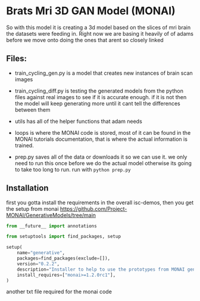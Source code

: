 # Brats Mri 3D GAN Model (MONAI)

So with this model it is creating a 3d model based on the slices of mri brain the datasets were feeding in. Right now we are basing it heavily of of adams before we move onto doing the ones that arent so closely linked

## Files:
- train_cycling_gen.py is a model that creates new instances of brain scan images

- train_cycling_diff.py is testing the generated models from the python files against real images to see if it is accurate enough. if it is not then the model will keep generating more until it cant tell the differences between them

- utils has all of the helper functions that adam needs

- loops is where the MONAI code is stored, most of it can be found in the MONAI tutorials documentation, that is where the actual information is trained.

- prep.py saves all of the data or downloads it so we can use it. we only need to run this once before we do the actual model otherwise its going to take too long to run. run with `python prep.py`

## Installation

first you gotta install the requirements in the overall isc-demos, then you get the setup from monai https://github.com/Project-MONAI/GenerativeModels/tree/main 

```python
from __future__ import annotations

from setuptools import find_packages, setup

setup(
    name="generative",
    packages=find_packages(exclude=[]),
    version="0.2.2",
    description="Installer to help to use the prototypes from MONAI generative models in other projects.",
    install_requires=["monai>=1.2.0rc1"],
)
```

another txt file required for the monai code